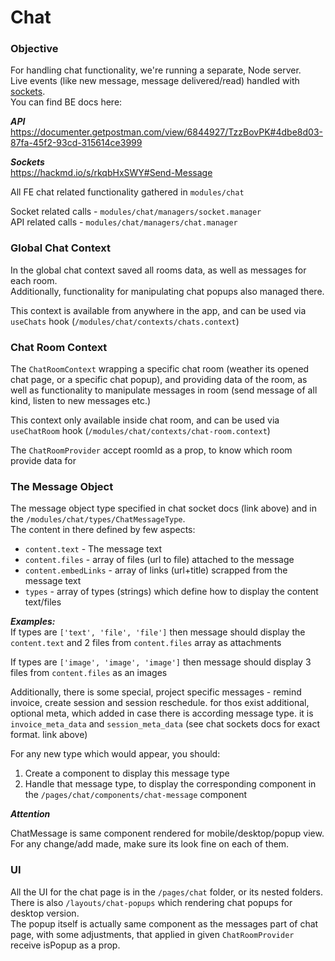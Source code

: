 # Chat

### Objective

For handling chat functionality, we're running a separate, Node server.  
Live events (like new message, message delivered/read) handled with [sockets](https://socket.io/docs/v3).  
You can find BE docs here:

**_API_**  
https://documenter.getpostman.com/view/6844927/TzzBovPK#4dbe8d03-87fa-45f2-93cd-315614ce3999

**_Sockets_**  
https://hackmd.io/s/rkqbHxSWY#Send-Message

All FE chat related functionality gathered in `modules/chat`

Socket related calls - `modules/chat/managers/socket.manager`  
API related calls - `modules/chat/managers/chat.manager`

### Global Chat Context

In the global chat context saved all rooms data, as well as messages for each room.  
Additionally, functionality for manipulating chat popups also managed there.

This context is available from anywhere in the app, and can be used via `useChats` hook (`/modules/chat/contexts/chats.context`)

### Chat Room Context

The `ChatRoomContext` wrapping a specific chat room (weather its opened chat page, or a specific chat popup), and providing data of the room, as well as functionality to manipulate messages in room (send message of all kind, listen to new messages etc.)

This context only available inside chat room, and can be used via `useChatRoom` hook (`/modules/chat/contexts/chat-room.context`)

The `ChatRoomProvider` accept roomId as a prop, to know which room provide data for

### The Message Object

The message object type specified in chat socket docs (link above) and in the `/modules/chat/types/ChatMessageType`.  
The content in there defined by few aspects:

- `content.text` - The message text
- `content.files` - array of files (url to file) attached to the message
- `content.embedLinks` - array of links (url+title) scrapped from the message text
- `types` - array of types (strings) which define how to display the content text/files

**_Examples:_**  
If types are `['text', 'file', 'file']` then message should display the `content.text` and 2 files from `content.files` array as attachments

If types are `['image', 'image', 'image']` then message should display 3 files from `content.files` as an images

Additionally, there is some special, project specific messages - remind invoice, create session and session reschedule. for thos exist additional, optional meta, which added in case there is according message type. it is `invoice_meta_data` and `session_meta_data` (see chat sockets docs for exact format. link above)

For any new type which would appear, you should:

1. Create a component to display this message type
2. Handle that message type, to display the corresponding component in the `/pages/chat/components/chat-message` component

**_Attention_**

ChatMessage is same component rendered for mobile/desktop/popup view.
For any change/add made, make sure its look fine on each of them.

### UI

All the UI for the chat page is in the `/pages/chat` folder, or its nested folders.  
There is also `/layouts/chat-popups` which rendering chat popups for desktop version.  
The popup itself is actually same component as the messages part of chat page, with some adjustments, that applied in given `ChatRoomProvider` receive isPopup as a prop.
